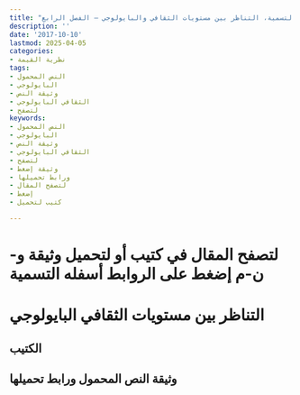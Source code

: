 ```yaml
---
title: "التسمية، التناظر بين مستويات الثقافي والبايولوجي – الفصل الرابع"
description: ''
date: '2017-10-10'
lastmod: 2025-04-05
categories:
- نظرية القيمة
tags:
- النص المحمول
- البايولوجي
- وثيقة النص
- الثقافي البايولوجي
- لتصفح
keywords:
- النص المحمول
- البايولوجي
- وثيقة النص
- الثقافي البايولوجي
- لتصفح
- وثيقة إضغط
- ورابط تحميلها
- لتصفح المقال
- إضغط
- كتيب لتحميل

---
```

# **لتصفح المقال في كتيب أو لتحميل وثيقة و-ن-م إضغط على الروابط أسفله** **التسمية**

# التناظر بين مستويات الثقافي البايولوجي

## الكتيب

## وثيقة النص المحمول ورابط تحميلها

###
